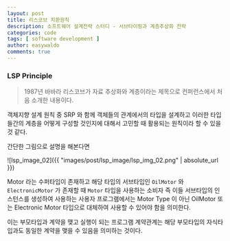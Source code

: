 ```yaml
---
layout: post
title: 리스코브 치환원칙
description: 소프트웨어 설계전략 스터디 - 서브타이핑과 계층추상화 전략
categories: code
tags: [ software development ]
author: easywaldo
comments: true
---
```


### LSP Principle

> 1987년 바바라 리스코브가 자료 추상화와 계층이라는 제목으로 컨퍼런스에서 처음 소개한 내용이다.

객체지향 설계 원칙 중 SRP 와 함께 객체들의 관계에서의 타입을 설계하고 이러한 타입들간의 계층을 어떻게 구성할 것인지에 대해서 고민할 때
활용되는 원칙이라 할 수 있을 것 같다.

간단한 그림으로 설명을 해본다면

![lsp_image_02]({{ "images/post/lsp_image/lsp_img_02.png" | absolute_url }})

Motor 라는 수퍼타입이 존재하고 해당 타입의 서브타입인 `OilMotor` 와
`ElectronicMotor` 가 존재할 때 `Motor` 타입을 사용하는 소비자 즉 이들 서브타입의 인스턴스를 생성하여 사용하는 사용자 프로그램에서는 Motor Type 이 아닌 OilMotor 또는 Electronic Motor 타입으로 대체하여 사용할 수 있어야 함을 의미한다.

이는 부모타입과 계약을 맺고 실행이 되는 프로그램 계약관계는 해당 부모타입의 자식타입과도 동일한 계약을 맺을 수 있음을 의미하는 것이다.